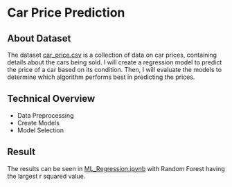# Car Price Prediction

## About Dataset
The dataset [car_price.csv](https://github.com/mhaffizhhh/Car_Price_Prediction/blob/main/car_price.csv) is a collection of data on car prices, containing details about the cars being sold. I will create a regression model to predict the price of a car based on its condition. 
Then, I will evaluate the models to determine which algorithm performs best in predicting the prices.

## Technical Overview
* Data Preprocessing
* Create Models
* Model Selection

## Result
The results can be seen in [ML_Regression.ipynb](https://github.com/mhaffizhhh/Car_Price_Prediction/blob/main/ML_Regression.ipynb) with Random Forest having the largest r squared value.
